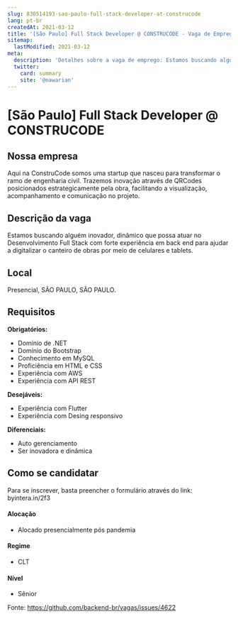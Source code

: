 ```yaml
---
slug: 830514193-sao-paulo-full-stack-developer-at-construcode
lang: pt-br
createdAt: 2021-03-12
title: '[São Paulo] Full Stack Developer @ CONSTRUCODE - Vaga de Emprego'
sitemap:
  lastModified: 2021-03-12
meta:
  description: 'Detalhes sobre a vaga de emprego: Estamos buscando alguém inovador, dinâmico que possa atuar no Desenvolvimento Full Stack com forte experiência em back end para ajudar a digitalizar o canteiro de obras por meio de celulares e tablets.'
  twitter:
    card: summary
    site: '@nawarian'
---
```


# [São Paulo] Full Stack Developer @ CONSTRUCODE

<!-- 
==================================================
[São Paulo] Full Stack Developer na CONSTRUCODE
==================================================
-->

## Nossa empresa

Aqui na ConstruCode somos uma startup que nasceu para transformar o ramo de engenharia civil. Trazemos inovação através de QRCodes posicionados estrategicamente pela obra, facilitando a visualização, acompanhamento e comunicação no projeto.

## Descrição da vaga

Estamos buscando alguém inovador, dinâmico que possa atuar no Desenvolvimento Full Stack com forte experiência em back end para ajudar a digitalizar o canteiro de obras por meio de celulares e tablets. 

## Local

Presencial, SÃO PAULO, SÃO PAULO.

## Requisitos

**Obrigatórios:**
-  Domínio de .NET
- Domínio do Bootstrap
- Conhecimento em MySQL
- Proficiência em HTML e CSS 
- Experiência com AWS
- Experiência com API REST

**Desejáveis:**
- Experiência com Flutter
- Experiência com Desing responsivo

**Diferenciais:**
- Auto gerenciamento
- Ser inovadora e dinâmica

## Como se candidatar

Para se inscrever, basta preencher o formulário através do link: byintera.in/2f3

#### Alocação
- Alocado presencialmente pós pandemia

#### Regime
- CLT

#### Nível
- Sênior


Fonte: https://github.com/backend-br/vagas/issues/4622